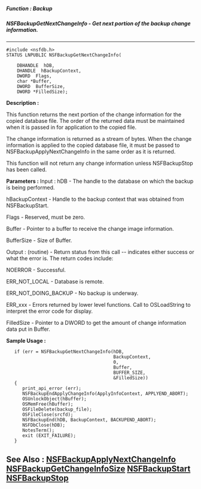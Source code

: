 ##### Function : Backup
##### NSFBackupGetNextChangeInfo - Get next portion of the backup change information.
---
```
#include <nsfdb.h>
STATUS LNPUBLIC NSFBackupGetNextChangeInfo(

	DBHANDLE  hDB,
	DHANDLE  hBackupContext,
	DWORD  Flags,
	char *Buffer,
	DWORD  BufferSize,
	DWORD *FilledSize);
```
**Description :**

This function returns the next portion of the change information for the copied 
database file.  The order of the returned data must be maintained when it is 
passed in for application to the copied file.

The change information is returned as a stream of bytes.  When the change 
information is applied to the copied database file, it must be passed to 
NSFBackupApplyNextChangeInfo in the same order as it is returned.

This function will not return any change information unless NSFBackupStop has 
been called.

**Parameters :**
Input :
hDB  -  The handle to the database on which the backup is being performed.

hBackupContext  -  Handle to the backup context that was obtained from NSFBackupStart.

Flags  -  Reserved, must be zero.

Buffer  -  Pointer to a buffer to receive the change image information.

BufferSize  -  Size of Buffer.

Output :
(routine)  -  Return status from this call -- indicates either success or what the error is. The return codes include:

NOERROR - Successful.

ERR_NOT_LOCAL - Database is remote.

ERR_NOT_DOING_BACKUP - No backup is underway.

ERR_xxx - Errors returned by lower level functions.  Call to OSLoadString to interpret the error code for display.


FilledSize  -  Pointer to a DWORD to get the amount of change information data put in Buffer.


**Sample Usage :**
```
   if (err = NSFBackupGetNextChangeInfo(hDB,
                                        BackupContext,
                                        0,
                                        Buffer,
                                        BUFFER_SIZE,
                                        &FilledSize))
   {
      print_api_error (err);
      NSFBackupEndApplyChangeInfo(ApplyInfoContext, APPLYEND_ABORT);
      OSUnlockObject(hBuffer);
      OSMemFree(hBuffer);
      OSFileDelete(backup_file);
      OSFileClose(srcfd);
      NSFBackupEnd(hDB, BackupContext, BACKUPEND_ABORT);
      NSFDbClose(hDB);
      NotesTerm();
      exit (EXIT_FAILURE);
   }

```
**See Also :**
[NSFBackupApplyNextChangeInfo](/reference/Func/NSFBackupApplyNextChangeInfo)
[NSFBackupGetChangeInfoSize](/reference/Func/NSFBackupGetChangeInfoSize)
[NSFBackupStart](/reference/Func/NSFBackupStart)
[NSFBackupStop](/reference/Func/NSFBackupStop)
---
